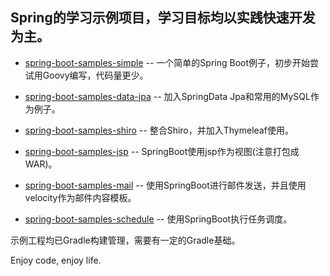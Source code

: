 ## Spring的学习示例项目，学习目标均以实践快速开发为主。


* [spring-boot-samples-simple](spring-boot-samples-simple)
-- 一个简单的Spring Boot例子，初步开始尝试用Goovy编写，代码量更少。

* [spring-boot-samples-data-jpa](spring-boot-samples-data-jpa)
-- 加入SpringData Jpa和常用的MySQL作为例子。

* [spring-boot-samples-shiro](spring-boot-samples-shiro)
-- 整合Shiro，并加入Thymeleaf使用。

* [spring-boot-samples-jsp](spring-boot-samples-jsp)
-- SpringBoot使用jsp作为视图(注意打包成WAR)。

* [spring-boot-samples-mail](spring-boot-samples-mail)
-- 使用SpringBoot进行邮件发送，并且使用velocity作为邮件内容模板。

* [spring-boot-samples-schedule](spring-boot-samples-schedule)
-- 使用SpringBoot执行任务调度。

示例工程均已Gradle构建管理，需要有一定的Gradle基础。

Enjoy code, enjoy life.